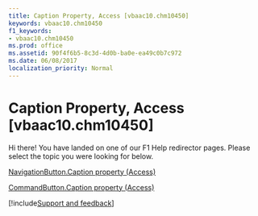 ```yaml
---
title: Caption Property, Access [vbaac10.chm10450]
keywords: vbaac10.chm10450
f1_keywords:
- vbaac10.chm10450
ms.prod: office
ms.assetid: 90f4f6b5-8c3d-4d0b-ba0e-ea49c0b7c972
ms.date: 06/08/2017
localization_priority: Normal
---
```



# Caption Property, Access [vbaac10.chm10450]

Hi there! You have landed on one of our F1 Help redirector pages. Please select the topic you were looking for below.

[NavigationButton.Caption property (Access)](http://msdn.microsoft.com/library/65770d68-fe1f-4553-b8e8-25649db2e059%28Office.15%29.aspx)

[CommandButton.Caption property (Access)](http://msdn.microsoft.com/library/9141b138-5bf7-5d45-f945-f9de41e43042%28Office.15%29.aspx)

[!include[Support and feedback](~/includes/feedback-boilerplate.md)]